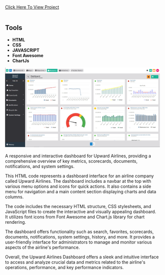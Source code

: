 [Click Here To View Project](https://upward-airlines-corporate-dashboard.netlify.app/)
<br><br>
## Tools
- **HTML**
- **CSS**
- **JAVASCRIPT**
- **Font Awesome**
- **ChartJs**

![Snapshoot of Upward Airlines Corporate Dashboard](assets/images/upward_coperate_airlines.PNG)
<br><br>
 A responsive and interactive dashboard for Upward Airlines, providing a comprehensive overview of key metrics, scorecards, documents, notifications, and system settings.

This HTML code represents a dashboard interface for an airline company called Upward Airlines. The dashboard includes a navbar at the top with various menu options and icons for quick actions. It also contains a side menu for navigation and a main content section displaying charts and data columns.

The code includes the necessary HTML structure, CSS stylesheets, and JavaScript files to create the interactive and visually appealing dashboard. It utilizes font icons from Font Awesome and Chart.js library for chart rendering.

The dashboard offers functionality such as search, favorites, scorecards, documents, notifications, system settings, history, and more. It provides a user-friendly interface for administrators to manage and monitor various aspects of the airline's performance.

Overall, the Upward Airlines Dashboard offers a sleek and intuitive interface to access and analyze crucial data and metrics related to the airline's operations, performance, and key performance indicators.